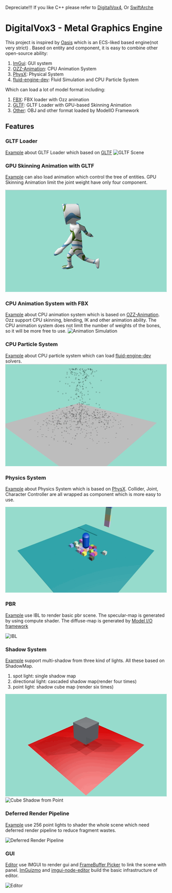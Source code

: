 Depreciate!!! If you like C++ please refer to [DigitalVox4](https://github.com/yangfengzzz/DigitalVox4), Or [SwiftArche](https://github.com/ArcheGraphics/SwiftArche)

# DigitalVox3 - Metal Graphics Engine

This project is inspired by [Oasis](https://github.com/oasis-engine) which is an ECS-liked based engine(not very strict)
. Based on entity and component, it is easy to combine other open-source ability:

1. [ImGui](https://github.com/ocornut/imgui): GUI system
2. [OZZ-Animation](https://github.com/guillaumeblanc/ozz-animation): CPU Animation System
3. [PhysX](https://github.com/NVIDIAGameWorks/PhysX): Physical System
4. [fluid-engine-dev](https://github.com/doyubkim/fluid-engine-dev): Fluid Simulation and CPU Particle System

Which can load a lot of model format including:

1. [FBX](https://www.autodesk.com/developer-network/platform-technologies/fbx-sdk-2016-1-2): FBX loader with Ozz
   animation
2. [GLTF](https://github.com/syoyo/tinygltf): GLTF Loader with GPU-based Skinning Animation
3. [Other](https://developer.apple.com/documentation/modelio/mdlasset/1391813-canimportfileextension): OBJ and other
   format loaded by ModelIO Framework

## Features

### GLTF Loader

[Example](https://github.com/yangfengzzz/DigitalVox3/blob/master/apps/gltf_view.mm) about GLTF Loader which based
on [GLTF](https://github.com/syoyo/tinygltf)
![GLTF Scene](https://github.com/yangfengzzz/DigitalVox3/raw/master/doc/img/gltf_scene.gif "GLTF Scene")

### GPU Skinning Animation with GLTF

[Example](https://github.com/yangfengzzz/DigitalVox3/blob/master/apps/gltf_view.mm) can also load animation which
control the tree of entities. GPU Skinning Animation limit the joint weight have only four component.

![GPU Animation](https://github.com/yangfengzzz/DigitalVox3/raw/master/doc/img/gpu_animation.gif "GPU Animation")

### CPU Animation System with FBX

[Example](https://github.com/yangfengzzz/DigitalVox3/blob/master/apps/windows_view.mm) about CPU animation system which
is based on [OZZ-Animation](https://github.com/guillaumeblanc/ozz-animation). Ozz support CPU skinning, blending, IK and
other animation ability. The CPU animation system does not limit the number of weights of the bones, so it will be more
free to use.
![Animation Simulation](https://github.com/yangfengzzz/DigitalVox3/raw/master/doc/img/animation.gif "Animation Simulation")

### CPU Particle System

[Example](https://github.com/yangfengzzz/DigitalVox3/blob/master/apps/particle_view.mm) about CPU particle system which
can load [fluid-engine-dev](https://github.com/doyubkim/fluid-engine-dev) solvers.
![Particle Simulation](https://github.com/yangfengzzz/DigitalVox3/raw/master/doc/img/particle_sim.gif "Particle Simulation")

### Physics System

[Example](https://github.com/yangfengzzz/DigitalVox3/blob/master/apps/physx_dynamic_view.mm) about Physics System which
is based on [PhysX](https://github.com/NVIDIAGameWorks/PhysX). Collider, Joint, Character Controller are all wrapped as
component which is more easy to use.

![PhysX](https://github.com/yangfengzzz/DigitalVox3/raw/master/doc/img/physx.gif "PhysX")

### PBR

[Example](https://github.com/yangfengzzz/DigitalVox3/blob/master/apps/ibl_view.mm) use IBL to render basic pbr scene.
The specular-map is generated by using compute shader. The diffuse-map is generated
by [Model I/O framework](https://developer.apple.com/documentation/modelio/mdltexture/1391909-irradiancetexturecubewithtexture/)

![IBL](https://github.com/yangfengzzz/DigitalVox3/raw/master/doc/img/ibl.gif "IBL")

### Shadow System

[Example](https://github.com/yangfengzzz/DigitalVox3/blob/master/apps/shadowMap_view.mm) support multi-shadow from three
kind of lights. All these based on ShadowMap.

1. spot light: single shadow map
2. directional light: cascaded shadow map(render four times)
3. point light: shadow cube map (render six times)

![Multi Shadow](https://github.com/yangfengzzz/DigitalVox3/raw/master/doc/img/multi_shadow.gif "Multi Shadow")
![Cube Shadow from Point](https://github.com/yangfengzzz/DigitalVox3/raw/master/doc/img/cube_shadow.gif "Cube Shadow from Point")

### Deferred Render Pipeline

[Example](https://github.com/yangfengzzz/DigitalVox3/blob/master/apps/modelio_view.mm) use 256 point lights to shader
the whole scene which need deferred render pipeline to reduce fragment wastes.

![Deferred Render Pipeline](https://github.com/yangfengzzz/DigitalVox3/raw/master/doc/img/deferred.gif "Deferred Render Pipeline")

### GUI

[Editor](https://github.com/yangfengzzz/DigitalVox3/blob/master/editor/gui_entry.h) use IMGUI to render gui
and [FrameBuffer Picker](https://github.com/yangfengzzz/DigitalVox3/blob/master/apps/framebufferPicker_view.mm) to link
the scene with panel. [ImGuizmo](https://github.com/CedricGuillemet/ImGuizmo)
and [imgui-node-editor](https://github.com/thedmd/imgui-node-editor) build the basic infrastructure of editor.

![Editor](https://github.com/yangfengzzz/DigitalVox3/raw/master/doc/img/editor.gif "Editor")
